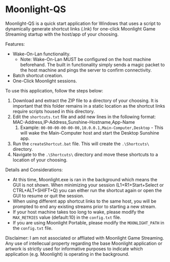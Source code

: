 # Moonlight-QS
Moonlight-QS is a quick start application for Windows that uses a script to dynamically generate shortcut links (.lnk) for one-click Moonlight Game Streaming startup with the host/app of your choosing.

Features:
* Wake-On-Lan functionality.
  * Note: Wake-On-Lan MUST be configured on the host machine beforehand. The built in functionality simply sends a magic packet to the host machine and pings the server to confirm connectivity.
* Batch shortcut creation.
* One-Click Moonlight sessions.

To use this application, follow the steps below:

1. Download and extract the ZIP file to a directory of your choosing. It is important that this folder remains in a static location as the shortcut links require scripts housed in this directory.
2. Edit the `shortcuts.txt` file and add new lines in the following format: MAC-Address,IP-Address,Sunshine-Hostname,App-Name
   1. Example: `00-00-00-00-00-00,10.0.0.1,Main-Computer,Desktop` - This will wake the Main-Computer host and start the Desktop Sunshine app.
3. Run the `createShortcut.bat` file. This will create the `.\Shortcuts\` directory.
4. Navigate to the `.\Shortcuts\` directory and move these shortcuts to a location of your choosing.

Details and Considerations:
* At this time, Moonlight.exe is ran in the background which means the GUI is not shown. When minimizing your session (L1+R1+Start+Select or CTRL+ALT+SHIFT+Q) you can either run the shortcut again or open the GUI to resume or quit the session.
* When using different app shortcut links to the same host, you will be prompted to end any existing streams prior to starting a new stream.
* If your host machine takes too long to wake, please modify the `MAX_RETRIES` value (default:10) in the `config.txt` file.
* If you are using Moonlight Portable, please modify the `MOONLIGHT_PATH` in the `config.txt` file.

Disclaimer: I am not associated or affliated with Moonlight Game Streaming. Any use of intellecual property regarding the base Moonlight application or artwork is strictly used for informative purposes to indicate which application (e.g. Moonlight) is operating in the background.
